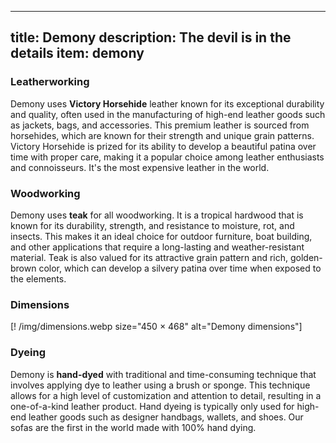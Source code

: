 
---
title: Demony
description: The devil is in the details
item: demony
---

### Leatherworking

Demony uses **Victory Horsehide** leather known for its exceptional durability and quality, often used in the manufacturing of high-end leather goods such as jackets, bags, and accessories. This premium leather is sourced from horsehides, which are known for their strength and unique grain patterns. Victory Horsehide is prized for its ability to develop a beautiful patina over time with proper care, making it a popular choice among leather enthusiasts and connoisseurs. It's the most expensive leather in the world.

### Woodworking
Demony uses **teak** for all woodworking. It is a tropical hardwood that is known for its durability, strength, and resistance to moisture, rot, and insects. This makes it an ideal choice for outdoor furniture, boat building, and other applications that require a long-lasting and weather-resistant material.  Teak is also valued for its attractive grain pattern and rich, golden-brown color, which can develop a silvery patina over time when exposed to the elements.


### Dimensions

[! /img/dimensions.webp size="450 × 468" alt="Demony dimensions"]


### Dyeing
Demony is **hand-dyed** with traditional and time-consuming technique that involves applying dye to leather using a brush or sponge. This technique allows for a high level of customization and attention to detail, resulting in a one-of-a-kind leather product. Hand dyeing is typically only used for high-end leather goods such as designer handbags, wallets, and shoes. Our sofas are the first in the world made with 100% hand dying.

